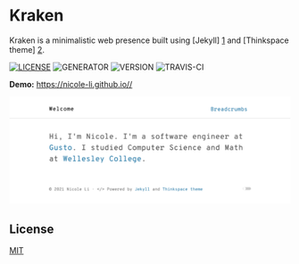 # Kraken

Kraken is a minimalistic web presence built using [Jekyll] [1] and [Thinkspace theme] [2]. 

[![LICENSE](https://img.shields.io/badge/license-MIT-blue.svg)](LICENSE) ![GENERATOR](https://img.shields.io/badge/made_with-jekyll-blue.svg) ![VERSION](https://img.shields.io/badge/current_version-2.5-green.svg) ![TRAVIS-CI](https://travis-ci.org/heiswayi/thinkspace.svg?branch=master)

**Demo:** https://nicole-li.github.io//

![SCREENSHOT](assets/images/screenshot.png)

## License

[MIT](LICENSE)

[1]: <https://jekyllrb.com/> "Jekyll"
[2]: <https://github.com/heiswayi/thinkspace> "Thinkspace theme"
